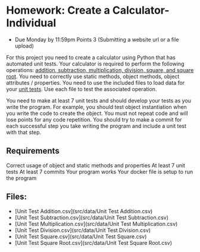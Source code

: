 # Homework: Create a Calculator- Individual
* Due Monday by 11:59pm Points 3 (Submitting a website url or a file upload)

For this project you need to create a calculator using Python that has automated unit tests.  Your calculator is required to perform the following operations: [addition, subtraction, multiplication, division, square, and square root](./src/calculator.py).  You need to correctly use static methods, object methods, object attributes / properties.   You need to use the included files to load data for your [unit tests](./src/calculatorTests.py).  Use each file to test the associated operation.   

You need to make at least 7 unit tests and should develop your tests as you write the program.  For example, you should test object instantiation when you write the code to create the object.  You must not repeat code and will lose points for any code repetition.   You should try to make a commit for each successful step you take writing the program and include a unit test with that step.

## Requirements

Correct usage of object and static methods and properties
At least 7 unit tests
At least 7 commits
Your program works
Your docker file is setup to run the program

## Files:

* [Unit Test Addition.csv](src/data/Unit Test Addition.csv)
* [Unit Test Subtraction.csv](src/data/Unit Test Subtraction.csv)
* [Unit Test Multiplication.csv](src/data/Unit Test Multiplication.csv)
* [Unit Test Division.csv](src/data/Unit Test Division.csv)
* [Unit Test Square.csv](src/data/Unit Test Square.csv)
* [Unit Test Square Root.csv](src/data/Unit Test Square Root.csv)